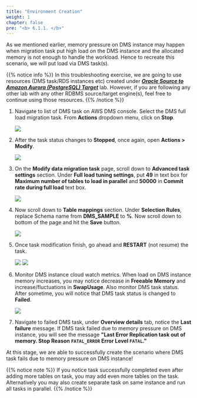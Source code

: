 ```yaml
---
title: "Environment Creation"
weight: 1
chapter: false
pre: "<b> 6.1.1. </b>"
---
```


As we mentioned earlier, memory pressure on DMS instance may happen when migration task put high load on the DMS instance and the allocated memory is not enough to handle the workload. Hence to recreate this scenario, we will put load via DMS task(s).

{{% notice info %}}
In this troubleshooting exercise, we are going to use resources (DMS task/RDS instances etc) created under [**_Oracle Source to Amazon Aurora (PostgreSQL) Target_**](../../3-SelectTarget/3.1-AuroraMySQL/) lab. However, if you are following any other lab with any other RDBMS source/target engine(s), feel free to continue using those resources.
{{% /notice %}}

1. Navigate to list of DMS task on AWS DMS console. Select the DMS full load migration task. From **Actions** dropdown menu, click on **Stop**.

    ![](/images/6/1/1/0001.png?width=80pc)

1. After the task status changes to **Stopped**, once again, open **Actions > Modify**.

    ![](/images/6/1/1/0002.png?width=80pc)

1. On the **Modify data migration task** page, scroll down to **Advanced task settings** section. Under **Full load tuning settings**, put **49** in text box for **Maximum number of tables to load in parallel** and **50000** in **Commit rate during full load** text box.

    ![](/images/6/1/1/0003.png?width=80pc)

1. Now scroll down to **Table mappings** section. Under **Selection Rules**, replace Schema name from **DMS_SAMPLE** to **%**. Now scroll down to bottom of the page and hit the **Save** button.

    ![](/images/6/1/1/0004.png?width=80pc)

1. Once task modification finish, go ahead and **RESTART** (not resume) the task.

    ![](/images/6/1/1/0005.png?width=80pc)
    ![](/images/6/1/1/0006.png?width=60pc)

1. Monitor DMS instance cloud watch metrics. When load on DMS instance memory increases, you may notice decrease in **Freeable Memory** and increase/fluctuations in **SwapUsage**. Also monitor DMS task status. After sometime, you will notice that DMS task status is changed to **Failed**.

    ![](/images/6/1/1/0007.png?width=80pc)

1. Navigate to failed DMS task, under **Overview details** tab, notice the **Last failure** message. If DMS task failed due to memory pressure on DMS instance, you will see the message **"Last Error Replication task out of memory. Stop Reason `FATAL_ERROR` Error Level `FATAL`."**

At this stage, we are able to successfully create the scenario where DMS task fails due to memory pressure on DMS instance!

{{% notice note %}}
If you notice task successfully completed even after adding more tables on task, you may add even more tables on the task. Alternatively you may also create separate task on same instance and run all tasks in parallel.
{{% /notice %}}